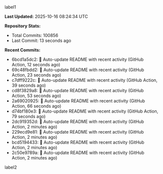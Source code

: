 
label1 
<!-- ACTIVITY_START -->
**Last Updated:** 2025-10-16 08:24:34 UTC

**Repository Stats:**
- Total Commits: 100856
- Last Commit: 13 seconds ago

**Recent Commits:**
- 6bcd1a5dc2: 🤖 Auto-update README with recent activity (GitHub Action, 12 seconds ago)
- 69c48fbdd2: 🤖 Auto-update README with recent activity (GitHub Action, 23 seconds ago)
- c7dff9222c: 🤖 Auto-update README with recent activity (GitHub Action, 39 seconds ago)
- cd8f3829a8: 🤖 Auto-update README with recent activity (GitHub Action, 53 seconds ago)
- 2a69020925: 🤖 Auto-update README with recent activity (GitHub Action, 66 seconds ago)
- d74bf180e3: 🤖 Auto-update README with recent activity (GitHub Action, 79 seconds ago)
- 2dc919352d: 🤖 Auto-update README with recent activity (GitHub Action, 2 minutes ago)
- 229ecd9e81: 🤖 Auto-update README with recent activity (GitHub Action, 2 minutes ago)
- bcd5194433: 🤖 Auto-update README with recent activity (GitHub Action, 2 minutes ago)
- 2c50e9789a: 🤖 Auto-update README with recent activity (GitHub Action, 2 minutes ago)
<!-- ACTIVITY_END -->

label2
